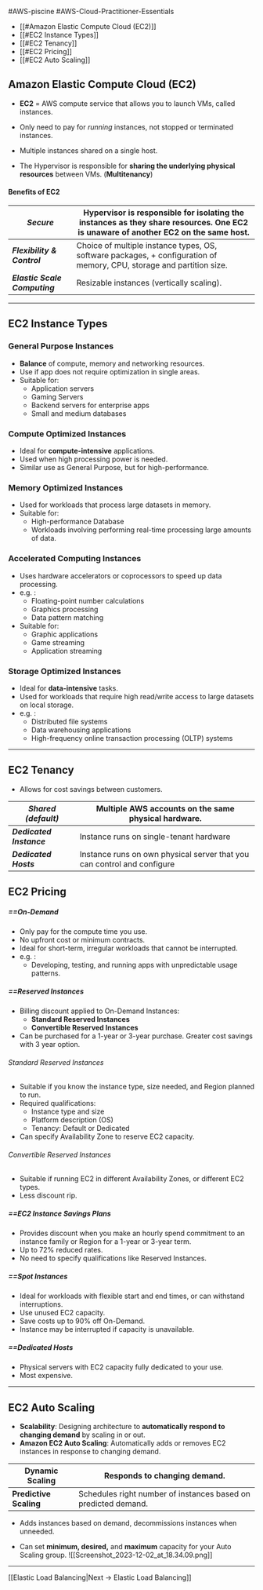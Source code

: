 #AWS-piscine #AWS-Cloud-Practitioner-Essentials 

- [[#Amazon Elastic Compute Cloud (EC2)]]
- [[#EC2 Instance Types]]
- [[#EC2 Tenancy]]
- [[#EC2 Pricing]]
- [[#EC2 Auto Scaling]]
## Amazon Elastic Compute Cloud (EC2)

- **EC2** = AWS compute service that allows you to launch VMs, called instances.
- Only need to pay for *running* instances, not stopped or terminated instances.

- Multiple instances shared on a single host.
- The Hypervisor is responsible for **sharing the underlying physical resources** between VMs. 
	(**Multitenancy**)
#### Benefits of EC2

| ***Secure*** | Hypervisor is responsible for isolating the instances as they share resources. One EC2 is unaware of another EC2 on the same host. |
|--|--|
| ***Flexibility & Control*** | Choice of multiple instance types, OS, software packages, + configuration of memory, CPU, storage and partition size. |
| ***Elastic Scale Computing*** | Resizable instances (vertically scaling). |

------------------
## EC2 Instance Types

### General Purpose Instances
- **Balance** of compute, memory and networking resources.
- Use if app does not require optimization in single areas.
- Suitable for:
	- Application servers
	- Gaming Servers
	- Backend servers for enterprise apps
	- Small and medium databases
### Compute Optimized Instances
- Ideal for **compute-intensive** applications.
- Used when high processing power is needed.
- Similar use as General Purpose, but for high-performance.
### Memory Optimized Instances
- Used for workloads that process large datasets in memory.
- Suitable for:
	- High-performance Database
	- Workloads involving performing real-time processing large amounts of data.
### Accelerated Computing Instances
- Uses hardware accelerators or coprocessors to speed up data processing.
- e.g. :
	- Floating-point number calculations
	- Graphics processing
	- Data pattern matching
- Suitable for:
	- Graphic applications
	- Game streaming
	- Application streaming
### Storage Optimized Instances
- Ideal for **data-intensive** tasks.
- Used for workloads that require high read/write access to large datasets on local storage.
- e.g. :
	- Distributed file systems
	- Data warehousing applications
	- High-frequency online transaction processing (OLTP) systems

-------------
## EC2 Tenancy
- Allows for cost savings between customers.

| ***Shared (default)*** | Multiple AWS accounts on the same physical hardware. |
|--|--|
| ***Dedicated Instance*** | Instance runs on single-tenant hardware |
| ***Dedicated Hosts***| Instance runs on own physical server that you can control and configure |
## EC2 Pricing
##### ==On-Demand
- Only pay for the compute time you use.
- No upfront cost or minimum contracts.
- Ideal for short-term, irregular workloads that cannot be interrupted.
- e.g. :
	- Developing, testing, and running apps with unpredictable usage patterns.

##### ==Reserved Instances
- Billing discount applied to On-Demand Instances:
	- **Standard Reserved Instances**
	- **Convertible Reserved Instances**
- Can be purchased for a 1-year or 3-year purchase. Greater cost savings with 3 year option.
###### Standard Reserved Instances
- Suitable if you know the instance type, size needed, and Region planned to run.
- Required qualifications:
	- Instance type and size
	- Platform description (OS)
	- Tenancy: Default or Dedicated
- Can specify Availability Zone to reserve EC2 capacity.
###### Convertible Reserved Instances
- Suitable if running EC2 in different Availability Zones, or different EC2 types.
- Less discount rip.

##### ==EC2 Instance Savings Plans
- Provides discount when you make an hourly spend commitment to an instance family or Region for a 1-year or 3-year term.
- Up to 72% reduced rates.
- No need to specify qualifications like Reserved Instances.
##### ==Spot  Instances
- Ideal for workloads with flexible start and end times, or can withstand interruptions.
- Use unused EC2 capacity.
- Save costs up to 90% off On-Demand.
- Instance may be interrupted if capacity is unavailable.
##### ==Dedicated Hosts
- Physical servers with EC2 capacity fully dedicated to your use.
- Most expensive.
-------
## EC2 Auto Scaling
- **Scalability**: Designing architecture to **automatically respond to changing demand** by scaling in or out.
- **Amazon EC2 Auto Scaling**: Automatically adds or removes EC2 instances in response to changing demand.

| **Dynamic Scaling** | Responds to changing demand.|
|--|--|
| **Predictive Scaling** | Schedules right number of instances based on predicted demand.|

- Adds instances based on demand, decommissions instances when unneeded.

- Can set **minimum, desired,** and **maximum** capacity for your Auto Scaling group.
![[Screenshot_2023-12-02_at_18.34.09.png]]

--------

[[Elastic Load Balancing|Next -> Elastic Load Balancing]]